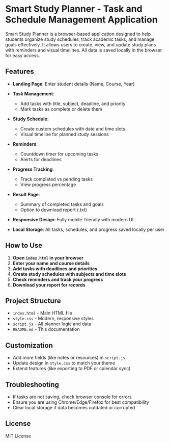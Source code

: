 

# Smart Study Planner - Task and Schedule Management Application

Smart Study Planner is a browser-based application designed to help students organize study schedules, track academic tasks, and manage goals effectively. It allows users to create, view, and update study plans with reminders and visual timelines. All data is saved locally in the browser for easy access.

## Features

* **Landing Page**: Enter student details (Name, Course, Year)
* **Task Management**:

  * Add tasks with title, subject, deadline, and priority
  * Mark tasks as complete or delete them
* **Study Schedule**:

  * Create custom schedules with date and time slots
  * Visual timeline for planned study sessions
* **Reminders**:

  * Countdown timer for upcoming tasks
  * Alerts for deadlines
* **Progress Tracking**:

  * Track completed vs pending tasks
  * View progress percentage
* **Result Page**:

  * Summary of completed tasks and goals
  * Option to download report (.txt)
* **Responsive Design**: Fully mobile-friendly with modern UI
* **Local Storage**: All tasks, schedules, and progress saved locally per user

## How to Use

1. **Open `index.html` in your browser**
2. **Enter your name and course details**
3. **Add tasks with deadlines and priorities**
4. **Create study schedules with subjects and time slots**
5. **Check reminders and track your progress**
6. **Download your report for records**

## Project Structure

* `index.html` - Main HTML file
* `style.css` - Modern, responsive styles
* `script.js` - All planner logic and data
* `README.md` - This documentation

## Customization

* Add more fields (like notes or resources) in `script.js`
* Update design in `style.css` to match your theme
* Extend features (like exporting to PDF or calendar sync)

## Troubleshooting

* If tasks are not saving, check browser console for errors
* Ensure you are using Chrome/Edge/Firefox for best compatibility
* Clear local storage if data becomes outdated or corrupted

## License

MIT License

